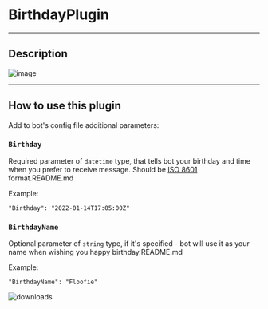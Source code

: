 # BirthdayPlugin

---

## Description
![image](https://user-images.githubusercontent.com/15903022/175820336-f3e4ca26-1df5-40ef-a16f-c3db71ded7ce.png)

---

## How to use this plugin

Add to bot's config file additional parameters:

### `Birthday`

Required parameter of `datetime` type, that tells bot your birthday and time when you prefer to receive message. Should be [ISO 8601](https://en.wikipedia.org/wiki/ISO_8601) format.README.md

Example:

```
"Birthday": "2022-01-14T17:05:00Z" 
```

### `BirthdayName`

Optional parameter of `string` type, if it's specified - bot will use it as your name when wishing you happy birthday.README.md

Example:

```
"BirthdayName": "Floofie"
```

![downloads](https://img.shields.io/github/downloads/Rudokhvist/BirthdayPlugin/total.svg?style=social)
